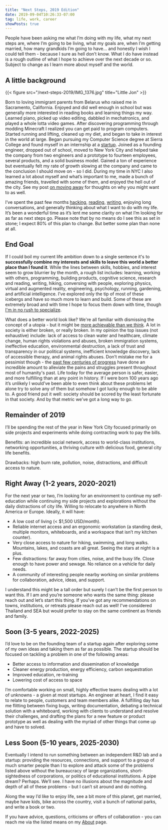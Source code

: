 ```yaml
---
title: "Next Steps, 2019 Edition"
date: 2019-09-04T10:26:33-07:00
tag: life, work, career
showPosts: true
---
```


People have been asking me what I’m doing with my life, what my next steps are, where I’m going to be living, what my goals are, when I’m getting married, how many grandkids I’m going to have… and honestly I wish I could tell them - because I sure as hell don’t know. What I do have instead is a rough outline of what I hope to achieve over the next decade or so. Subject to change as I learn more about myself and the world.

## A little background

{{< figure src="/next-steps-2019/IMG_1376.jpg" title="Little Jon" >}}

Born to loving immigrant parents from Belarus who raised me in Sacramento, California. Enjoyed and did well enough in school but was generally more interested in reading books and learning things my way. Learned piano, picked up video editing, dabbled in mechatronics, and played a whole lotta video games. After discovering programming through modding Minecraft I realized you can get paid to program computers. Started running and lifting, cleaned up my diet, and began to take in interest in the world at large. Began pursuing my Computer Science degree at Sierra College and found myself in an internship at a [startup](https://vigilant.cc/). Joined as a founding engineer, dropped out of school, moved to New York City and helped take the company from two engineers and a prototype to fourteen employees, several products, and a solid business model. Gained a ton of experience but eventually felt my rate of growth slowing at the company and came to the conclusion I should move on - so I did. During my time in NYC I also learned a lot about myself and what’s important to me, made a bunch of amazing friends, travelled with some of them, and enjoyed the hell out of the city. See my post [on moving away](/posts/on-moving-away/) for thoughts on why you might want to as well.

I’ve spent the past few months [hacking](https://greencart.app/), [reading](https://www.goodreads.com/book/show/827.The_Diamond_Age), [writing](/posts/journaling/), enjoying long conversations, and generally thinking about what I want to do with my life. It’s been a wonderful time as it’s lent me some clarity on what I’m looking for as far as next steps go. Please note that by no means do I see this as set in stone; I expect 80% of this plan to change. But better some plan than none at all. 

## End Goal

If I could boil my current life ambition down to a single sentence it's to **successfully combine my interests and skills to leave this world a better place than I found it**. While the lines between skills, hobbies, and interest seem to grow blurrier by the month, a rough list includes: learning, working with others, programming, building products, cognitive science, research and reading, writing, hiking, conversing with people, exploring physics, virtual and augmented reality, engineering, psychology, running, gardening, and artificial intelligence. I’ve explored only the tip of most of these icebergs and have so much more to learn and build. Some of these are extremely broad and with time I hope to focus them down with time, though [I'm in no rush to specialize](https://www.nytimes.com/2019/05/28/books/review/david-epstein-range.html).

What does a better world look like? We're all familiar with dismissing the concept of a utopia - but it might be [more achievable than we think](https://www.vox.com/policy-and-politics/2019/7/26/8909436/rutger-bregman-utopia-for-realists-ubi-open-borders). A lot in society is either broken, or really broken. In my opinion the top issues (not exhaustive) include: lack of access to clean water and healthcare, climate change, human rights violations and abuses, broken immigration systems, ineffective education, environmental destruction, a lack of trust and transparency in our political systems, inefficient knowledge discovery, lack of accessible therapy, and animal rights abuses. Don’t mistake me for a pessimist though - the [past few centuries of progress](https://rootsofprogress.org/enlightenment-now) have done an incredible amount to alleviate the pains and struggles present throughout most of humanity's past. Life today for the average person is safer, easier, and more fulfilling than at any point in history. If I were born 100 years ago it’s unlikely I would’ve been able to even think about these problems let alone try to solve any of them but somehow I got lucky enough to be able to. A good friend put it well: society should be scored by the least fortunate in that society. And by that metric we’ve got a long way to go.

## Remainder of 2019

I’ll be spending the rest of the year in New York City focused primarily on side projects and experiments while doing contracting work to pay the bills. 

Benefits: an incredible social network, access to world-class institutions, networking opportunities, a thriving culture with delicious food, general city life benefits. 

Drawbacks: high burn rate, pollution, noise, distractions, and difficult access to nature.

## Right Away (1-2 years, 2020-2021)

For the next year or two, I’m looking for an environment to continue my self-education while continuing my side projects and explorations without the daily distractions of city life. Willing to relocate to anywhere in North America or Europe. Ideally, it will have:

- A low cost of living (< $1,500 USD/month).
- Reliable internet access and an ergonomic workstation (a standing desk, multiple monitors, whiteboards, and a workspace that isn’t my kitchen counter).
- Very close access to nature for hiking, swimming, and long walks. Mountains, lakes, and coasts are all great. Seeing the stars at night is a plus. 
- Few distractions: far away from cities, noise, and the busy life. Close enough to have power and sewage. No reliance on a vehicle for daily needs.
- A community of interesting people nearby working on similar problems for collaboration, advice, ideas, and support. 

I understand this might be a tall order but surely I can’t be the first person to want this. If I am and you’re someone who wants the same thing: please reach out and let’s start this thing. If you’ve got any recommendations on towns, institutions, or retreats please reach out as well! I've considered Thailand and SEA but would prefer to stay on the same continent as friends and family.

## Soon (3-5 years, 2022-2025)

I’d love to be on the founding team of a startup again after exploring some of my own ideas and taking them as far as possible. The startup should be focused on tackling a problem in one of the following areas: 

- Better access to information and dissemination of knowledge
- Cleaner energy production, energy efficiency, carbon sequestration 
- Improved education, re-training
- Lowering cost of access to space

I’m comfortable working on small, highly effective teams dealing with a lot of unknowns - a given at most startups. An engineer at heart, I find it easy to relate to people, customers and team members alike. A fulfilling day has me flitting between fixing bugs, writing documentation, debating a technical solution with a whiteboard, working with clients to understand and resolve their challenges, and drafting the plans for a new feature or product prototype as well as dealing with the myriad of other things that come up and have to solved.

## Less Soon (5-10 years, 2025-2030)

Eventually I intend to run something between an independent R&D lab and a startup: providing the resources, connections, and support to a group of much smarter people than I to explore and attack some of the problems listed above without the bureaucracy of large organizations, short-sightedness of corporations, or politics of educational institutions. A pipe dream? Perhaps. We’ll see. I have no illusions about the magnitude and depth of all of these problems - but I can’t sit around and do nothing.

Along the way I’d like to enjoy life, see a bit more of this planet, get married, maybe have kids, bike across the country, visit a bunch of national parks, and write a book or two. 

If you have advice, questions, criticisms or offers of collaboration - you can reach me via the listed means on my [About](/about) page. 